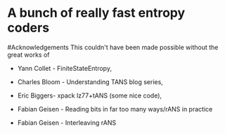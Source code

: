 # A bunch of really fast entropy coders


#Acknowledgements
This couldn't have been made possible without the great works of 

- Yann Collet - FiniteStateEntropy, 

- Charles Bloom - Understanding TANS blog series, 

- Eric Biggers- xpack lz77+tANS (some nice code),

- Fabian Geisen - Reading bits in far too many ways/rANS in practice
- Fabian Geisen -  Interleaving rANS